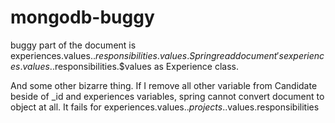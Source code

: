 # mongodb-buggy

buggy part of the document is experiences.values.$.responsibilities.values. Spring read document's experiences.values.$.responsibilities.$values as Experience class.

And some other bizarre thing. If I remove all other variable from Candidate beside of _id and experiences variables, spring cannot convert document to object at all. It fails for experiences.values.$.projects.$.values.responsibilities
